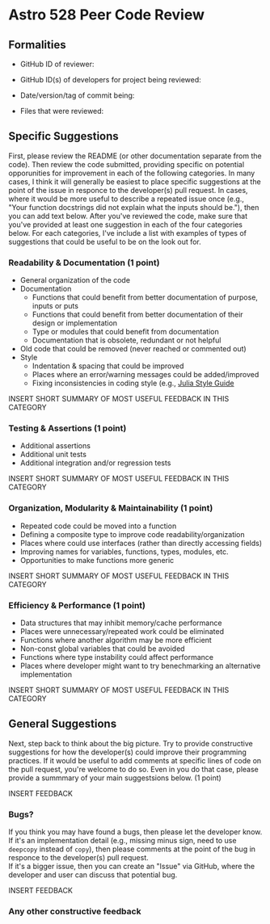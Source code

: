 # Astro 528 Peer Code Review

## Formalities
- GitHub ID of reviewer:

- GitHub ID(s) of developers for project being reviewed:

- Date/version/tag of commit being: 

- Files that were reviewed:



## Specific Suggestions

First, please review the README (or other documentation separate from the code).  Then review the code submitted, providing specific on potential opporunities for improvement in each of the following categories.  In many cases, I think it will generally be easiest to place specific suggestions at the point of the issue in responce to the developer(s) pull request.  In cases, where it would be more useful to describe a repeated issue once (e.g., "Your function docstrings did not explain what the inputs should be."), then you can add text below.
After you've reviewed the code, make sure that you've provided at least one suggestion in each of the four categories below.  For each categories, I've include a list with examples of types of suggestions that could be useful to be on the look out for.

### Readability & Documentation (1 point)
- General organization of the code
- Documentation
   - Functions that could benefit from better documentation of purpose, inputs or puts
   - Functions that could benefit from better documentation of their design or implementation 
   - Type or modules that could benefit from documentation
   - Documentation that is obsolete, redundant or not helpful
- Old code that could be removed (never reached or commented out) 
- Style 
   - Indentation & spacing that could be improved
   - Places where an error/warning messages could be added/improved
   - Fixing inconsistencies in coding style (e.g., [Julia Style Guide](https://docs.julialang.org/en/v1/manual/style-guide/index.html)

INSERT SHORT SUMMARY OF MOST USEFUL FEEDBACK IN THIS CATEGORY

### Testing & Assertions (1 point)
- Additional assertions
- Additional unit tests
- Additional integration and/or regression tests

INSERT SHORT SUMMARY OF MOST USEFUL FEEDBACK IN THIS CATEGORY

### Organization, Modularity & Maintainability (1 point)
- Repeated code could be moved into a function
- Defining a composite type to improve code readability/organization
- Places where could use interfaces (rather than directly accessing fields)
- Improving names for variables, functions, types, modules, etc.
- Opportunities to make functions more generic

INSERT SHORT SUMMARY OF MOST USEFUL FEEDBACK IN THIS CATEGORY

### Efficiency & Performance (1 point)
- Data structures that may inhibit memory/cache performance
- Places were unnecessary/repeated work could be eliminated
- Functions where another algorithm may be more efficient
- Non-const global variables that could be avoided
- Functions where type instability could affect performance
- Places where developer might want to try benechmarking an alternative implementation

INSERT SHORT SUMMARY OF MOST USEFUL FEEDBACK IN THIS CATEGORY


## General Suggestions

Next, step back to think about the big picture.  Try to provide constructive suggestions for how the developer(s) could improve their programming practices.  If it would be useful to add comments at specific lines of code on the pull request, you're welcome to do so.  Even in you do that case, please provide a summmary of your main suggestsions below.  (1 point)

INSERT FEEDBACK

### Bugs?
If you think you may have found a bugs, then please let the developer know.
If it's an implementation detail (e.g., missing minus sign, need to use `deepcopy` instead of `copy`), then please comments at the point of the bug in responce to the developer(s) pull request.  
If it's a bigger issue, then you can create an "Issue" via GitHub, where the developer and user can discuss that potential bug.  

INSERT FEEDBACK

### Any other constructive feedback



